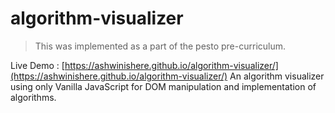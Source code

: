 # algorithm-visualizer

> This was implemented as a part of the pesto pre-curriculum.

Live Demo : [https://ashwinishere.github.io/algorithm-visualizer/](https://ashwinishere.github.io/algorithm-visualizer/)
An algorithm visualizer using only Vanilla JavaScript for DOM manipulation and implementation of algorithms.
